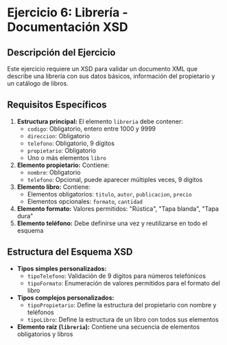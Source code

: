 # Ejercicio 6: Librería - Documentación XSD

## Descripción del Ejercicio
Este ejercicio requiere un XSD para validar un documento XML que describe una librería con sus datos básicos, información del propietario y un catálogo de libros.

## Requisitos Específicos
1. **Estructura principal:** El elemento `libreria` debe contener:
   - `codigo`: Obligatorio, entero entre 1000 y 9999
   - `direccion`: Obligatorio
   - `telefono`: Obligatorio, 9 dígitos
   - `propietario`: Obligatorio
   - Uno o más elementos `libro`
2. **Elemento propietario:** Contiene:
   - `nombre`: Obligatorio
   - `telefono`: Opcional, puede aparecer múltiples veces, 9 dígitos
3. **Elemento libro:** Contiene:
   - Elementos obligatorios: `titulo`, `autor`, `publicacion`, `precio`
   - Elementos opcionales: `formato`, `cantidad`
4. **Elemento formato:** Valores permitidos: "Rústica", "Tapa blanda", "Tapa dura"
5. **Elemento teléfono:** Debe definirse una vez y reutilizarse en todo el esquema

## Estructura del Esquema XSD
- **Tipos simples personalizados:**
  - `tipoTelefono`: Validación de 9 dígitos para números telefónicos
  - `tipoFormato`: Enumeración de valores permitidos para el formato del libro
- **Tipos complejos personalizados:**
  - `tipoPropietario`: Define la estructura del propietario con nombre y teléfonos
  - `tipoLibro`: Define la estructura de un libro con todos sus elementos
- **Elemento raíz (`libreria`):** Contiene una secuencia de elementos obligatorios y libros
